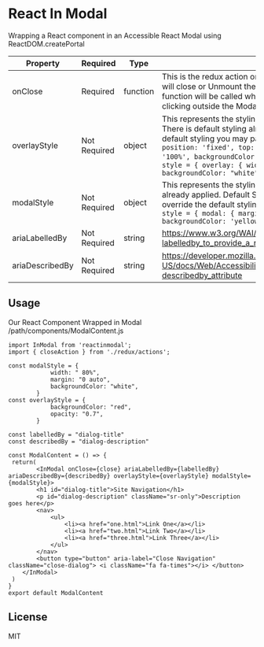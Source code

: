 # React In Modal 

Wrapping a React component in an Accessible React Modal using ReactDOM.createPortal

| Property        | Required     | Type     | Description                                                                                                                                                                                                                                                                                                                                                                                                                    |
|-----------------|--------------|----------|--------------------------------------------------------------------------------------------------------------------------------------------------------------------------------------------------------------------------------------------------------------------------------------------------------------------------------------------------------------------------------------------------------------------------------|
| onClose         | Required     | function | This is the redux action or regular function in your application that will close or Unmount the Modal. Once the Modal is rendered this function will be called when pressing the ECS Key or simply clicking outside the Modal.                                                                                                                                                                                                 |
| overlayStyle    | Not Required | object   | This represents the styling of the dimmed out area of the page.  There is default styling already applied. If you wish to override the default styling you may pass in this object.  Default Style : ```{ position: 'fixed', top: 0, left: 0, width: '100%', height: '100%', backgroundColor: 'rgba(0,0,0,0.7)'} ``` Override Example: ```style = { overlay: { width: " 80%" ,margin: "0 auto", backgroundColor: "white"} }``` |
| modalStyle      | Not Required | object   | This represents the styling of the modal.  There is default styling already applied. Default Style: ```{ margin: '0 auto' }``` If you wish to override the default styling you may pass in this object.  Example: ```style = { modal: { margin: '25px auto', width: " 80%", backgroundColor: 'yellow'} }```                                                                                                                    |
| ariaLabelledBy  | Not Required | string   | https://www.w3.org/WAI/GL/wiki/Using_aria-labelledby_to_provide_a_name_for_user_interface_controls                                                                                                                                                                                                                                                                                                                             |
| ariaDescribedBy | Not Required | string   | https://developer.mozilla.org/en-US/docs/Web/Accessibility/ARIA/ARIA_Techniques/Using_the_aria-describedby_attribute                                                                                                                                                                                                                                                                                                           |                                                                                                                             |
## Usage

Our React Component Wrapped in Modal
/path/components/ModalContent.js

```
import InModal from 'reactinmodal';
import { closeAction } from './redux/actions';

const modalStyle = {
            width: " 80%",
            margin: "0 auto",
            backgroundColor: "white",
        }
const overlayStyle = {
            backgroundColor: "red",
            opacity: "0.7",
        }        
    
const labelledBy = "dialog-title"
const describedBy = "dialog-description"

const ModalContent = () => {
 return(
        <InModal onClose={close} ariaLabelledBy={labelledBy} ariaDescribedBy={describedBy} overlayStyle={overlayStyle} modalStyle={modalStyle}>
        <h1 id="dialog-title">Site Navigation</h1>
        <p id="dialog-description" className="sr-only">Description goes here</p>
        <nav>
            <ul>
                <li><a href="one.html">Link One</a></li>
                <li><a href="two.html">Link Two</a></li>
                <li><a href="three.html">Link Three</a></li>
            </ul>
        </nav>
        <button type="button" aria-label="Close Navigation" className="close-dialog"> <i className="fa fa-times"></i> </button>
    </InModal>
 )
}
export default ModalContent
```

## License

MIT
